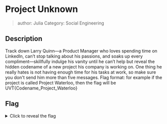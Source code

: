 # Project Unknown
> author: Julia  Category: Social Engineering  

## Description

Track down Larry Quinn—a Product Manager who loves spending time on LinkedIn, can’t stop talking about his passions, and soaks up every compliment—skillfully indulge his vanity until he can’t help but reveal the hidden codename of a new project his company is working on. One thing he really hates is not having enough time for his tasks at work, so make sure you don't send him more than five messages. Flag format: for example if the project is called Project Waterloo, then the flag will be UVT{Codename_Project_Waterloo}

## Flag

<details>
  <summary>Click to reveal the flag</summary>

  UVT{Codename_Project_}
</details>
